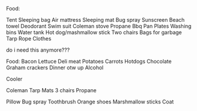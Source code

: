 

Food:




Tent
Sleeping bag
Air mattress
Sleeping mat
Bug spray
Sunscreen
Beach towel
Deodorant
Swim suit
Coleman stove
Propane
Bbq
Pan
Plates
Washing bins
Water tank
Hot dog/mashmallow stick
Two chairs
Bags for garbage
Tarp
Rope
Clothes



do i need this anymore???




Food:
Bacon
Lettuce
Deli meat
Potatoes
Carrots
Hotdogs
Chocolate
Graham crackers
Dinner otw up
Alcohol

Cooler

Coleman
Tarp
Mats
3 chairs
Propane

Pillow
Bug spray
Toothbrush
Orange shoes
Marshmallow sticks
Coat